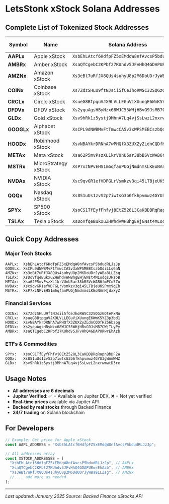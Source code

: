 # LetsStonk xStock Solana Addresses

## Complete List of Tokenized Stock Addresses

| Symbol | Name | Solana Address | Jupiter Verified |
|--------|------|----------------|------------------|
| **AAPLx** | Apple xStock | `XsbEhLAtcf6HdfpFZ5xEMdqW8nfAvcsP5bdudRLJzJp` | ❌ |
| **AMBRx** | Amber xStock | `XsaQTCgebC2KPbf27KUhdv5JFvHhQ4GDAPURwrEhAzb` | ❌ |
| **AMZNx** | Amazon xStock | `Xs3eBt7uRfJX8QUs4suhyU8p2M6DoUDrJyWBa8LLZsg` | ❌ |
| **COINx** | Coinbase xStock | `Xs7ZdzSHLU9ftNJsii5fCeJhoRWSC32SQGzGQtePxNu` | ✅ |
| **CRCLx** | Circle xStock | `XsueG8BtpquVJX9LVLLEGuViXUungE6WmK5YZ3p3bd1` | ✅ |
| **DFDVx** | DFDV xStock | `Xs2yquAgsHByNzx68WJC55WHjHBvG9JsMB7CWjTLyPy` | ✅ |
| **GLDx** | Gold xStock | `Xsv9hRk1z5ystj9MhnA7Lq4vjSsLwzL2nxrwmwtD3re` | ✅ |
| **GOOGLx** | Alphabet xStock | `XsCPL9dNWBMvFtTmwcCA5v3xWPSMEBCszbQdiLLq6aN` | ✅ |
| **HOODx** | Robinhood xStock | `XsvNBAYkrDRNhA7wPHQfX3ZUXZyZLdnCQDfHZ56bzpg` | ✅ |
| **METAx** | Meta xStock | `Xsa62P5mvPszXL1krVUnU5ar38bBSVcWAB6fmPCo5Zu` | ✅ |
| **MSTRx** | MicroStrategy xStock | `XsP7xzNPvEHS1m6qfanPUGjNmdnmsLKEoNAnHjdxxyZ` | ✅ |
| **NVDAx** | NVIDIA xStock | `Xsc9qvGR1efVDFGLrVsmkzv3qi45LTBjeUKSPmx9qEh` | ✅ |
| **QQQx** | Nasdaq xStock | `Xs8S1uUs1zvS2p7iwtsG3b6fkhpvmwz4GYU3gWAmWHZ` | ✅ |
| **SPYx** | SP500 xStock | `XsoCS1TfEyfFhfvj8EtZ528L3CaKBDBRqRapnBbDF2W` | ✅ |
| **TSLAx** | Tesla xStock | `XsDoVfqeBukxuZHWhdvWHBhgEHjGNst4MLodqsJHzoB` | ✅ |

## Quick Copy Addresses

### Major Tech Stocks
```
AAPLx:  XsbEhLAtcf6HdfpFZ5xEMdqW8nfAvcsP5bdudRLJzJp
GOOGLx: XsCPL9dNWBMvFtTmwcCA5v3xWPSMEBCszbQdiLLq6aN  
AMZNx:  Xs3eBt7uRfJX8QUs4suhyU8p2M6DoUDrJyWBa8LLZsg
TSLAx:  XsDoVfqeBukxuZHWhdvWHBhgEHjGNst4MLodqsJHzoB
METAx:  Xsa62P5mvPszXL1krVUnU5ar38bBSVcWAB6fmPCo5Zu
NVDAx:  Xsc9qvGR1efVDFGLrVsmkzv3qi45LTBjeUKSPmx9qEh
MSTRx:  XsP7xzNPvEHS1m6qfanPUGjNmdnmsLKEoNAnHjdxxyZ
```

### Financial Services
```
COINx:  Xs7ZdzSHLU9ftNJsii5fCeJhoRWSC32SQGzGQtePxNu
CRCLx:  XsueG8BtpquVJX9LVLLEGuViXUungE6WmK5YZ3p3bd1
HOODx:  XsvNBAYkrDRNhA7wPHQfX3ZUXZyZLdnCQDfHZ56bzpg
DFDVx:  Xs2yquAgsHByNzx68WJC55WHjHBvG9JsMB7CWjTLyPy
AMBRx:  XsaQTCgebC2KPbf27KUhdv5JFvHhQ4GDAPURwrEhAzb
```

### ETFs & Commodities
```
SPYx:   XsoCS1TfEyfFhfvj8EtZ528L3CaKBDBRqRapnBbDF2W
QQQx:   Xs8S1uUs1zvS2p7iwtsG3b6fkhpvmwz4GYU3gWAmWHZ
GLDx:   Xsv9hRk1z5ystj9MhnA7Lq4vjSsLwzL2nxrwmwtD3re
```

## Usage Notes

- **All addresses are 6 decimals**
- **Jupiter Verified**: ✅ = Available on Jupiter DEX, ❌ = Not yet verified
- **Real-time prices** available via Jupiter API
- **Backed by real stocks** through Backed Finance
- **24/7 trading** on Solana blockchain

## For Developers

```javascript
// Example: Get price for Apple xStock
const AAPL_ADDRESS = "XsbEhLAtcf6HdfpFZ5xEMdqW8nfAvcsP5bdudRLJzJp";

// All addresses array
const XSTOCK_ADDRESSES = [
  "XsbEhLAtcf6HdfpFZ5xEMdqW8nfAvcsP5bdudRLJzJp", // AAPLx
  "XsaQTCgebC2KPbf27KUhdv5JFvHhQ4GDAPURwrEhAzb", // AMBRx
  "Xs3eBt7uRfJX8QUs4suhyU8p2M6DoUDrJyWBa8LLZsg", // AMZNx
  // ... add more as needed
];
```

---
*Last updated: January 2025*
*Source: Backed Finance xStocks API*